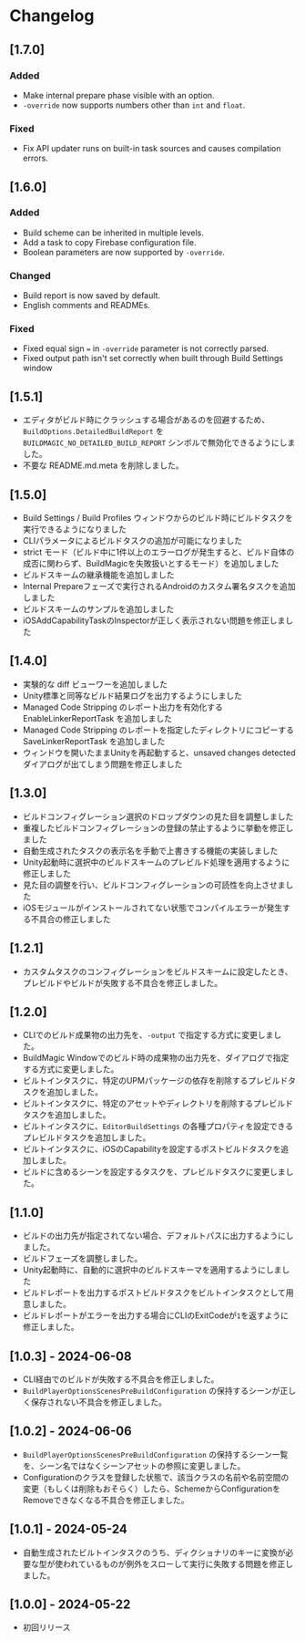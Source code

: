 # Changelog

## [1.7.0]

### Added

- Make internal prepare phase visible with an option.
- `-override` now supports numbers other than `int` and `float`.

### Fixed

- Fix API updater runs on built-in task sources and causes compilation errors.

## [1.6.0]

### Added

- Build scheme can be inherited in multiple levels.
- Add a task to copy Firebase configuration file.
- Boolean parameters are now supported by `-override`.

### Changed

- Build report is now saved by default.
- English comments and READMEs.

### Fixed

- Fixed equal sign `=` in `-override` parameter is not correctly parsed.
- Fixed output path isn't set correctly when built through Build Settings window

## [1.5.1]

- エディタがビルド時にクラッシュする場合があるのを回避するため、`BuildOptions.DetailedBuildReport` を `BUILDMAGIC_NO_DETAILED_BUILD_REPORT` シンボルで無効化できるようにしました。
- 不要な README.md.meta を削除しました。

## [1.5.0]

- Build Settings / Build Profiles ウィンドウからのビルド時にビルドタスクを実行できるようになりました
- CLIパラメータによるビルドタスクの追加が可能になりました
- strict モード（ビルド中に1件以上のエラーログが発生すると、ビルド自体の成否に関わらず、BuildMagicを失敗扱いとするモード）を追加しました
- ビルドスキームの継承機能を追加しました
- Internal Prepareフェーズで実行されるAndroidのカスタム署名タスクを追加しました
- ビルドスキームのサンプルを追加しました
- iOSAddCapabilityTaskのInspectorが正しく表示されない問題を修正しました

## [1.4.0]

- 実験的な diff ビューワーを追加しました
- Unity標準と同等なビルド結果ログを出力するようにしました
- Managed Code Stripping のレポート出力を有効化する EnableLinkerReportTask を追加しました
- Managed Code Stripping のレポートを指定したディレクトリにコピーする SaveLinkerReportTask を追加しました
- ウィンドウを開いたままUnityを再起動すると、unsaved changes detected ダイアログが出てしまう問題を修正しました

## [1.3.0]

- ビルドコンフィグレーション選択のドロップダウンの見た目を調整しました
- 重複したビルドコンフィグレーションの登録の禁止するように挙動を修正しました
- 自動生成されたタスクの表示名を手動で上書きする機能の実装しました
- Unity起動時に選択中のビルドスキームのプレビルド処理を適用するように修正しました
- 見た目の調整を行い、ビルドコンフィグレーションの可読性を向上させました
- iOSモジュールがインストールされてない状態でコンパイルエラーが発生する不具合の修正しました

## [1.2.1]

- カスタムタスクのコンフィグレーションをビルドスキームに設定したとき、プレビルドやビルドが失敗する不具合を修正しました。

## [1.2.0]

- CLIでのビルド成果物の出力先を、`-output` で指定する方式に変更しました。
- BuildMagic Windowでのビルド時の成果物の出力先を、ダイアログで指定する方式に変更しました。
- ビルトインタスクに、特定のUPMパッケージの依存を削除するプレビルドタスクを追加しました。
- ビルトインタスクに、特定のアセットやディレクトリを削除するプレビルドタスクを追加しました。
- ビルトインタスクに、`EditorBuildSettings` の各種プロパティを設定できるプレビルドタスクを追加しました。
- ビルトインタスクに、iOSのCapabilityを設定するポストビルドタスクを追加しました。
- ビルドに含めるシーンを設定するタスクを、プレビルドタスクに変更しました。

## [1.1.0]

- ビルドの出力先が指定されてない場合、デフォルトパスに出力するようにしました。
- ビルドフェーズを調整しました。
- Unity起動時に、自動的に選択中のビルドスキーマを適用するようにしました
- ビルドレポートを出力するポストビルドタスクをビルトインタスクとして用意しました。
- ビルドレポートがエラーを出力する場合にCLIのExitCodeが`1`を返すように修正しました。

## [1.0.3] - 2024-06-08

- CLI経由でのビルドが失敗する不具合を修正しました。
- `BuildPlayerOptionsScenesPreBuildConfiguration` の保持するシーンが正しく保存されない不具合を修正しました。

## [1.0.2] - 2024-06-06

- `BuildPlayerOptionsScenesPreBuildConfiguration` の保持するシーン一覧を、シーン名ではなくシーンアセットの参照に変更しました。
- Configurationのクラスを登録した状態で、該当クラスの名前や名前空間の変更（もしくは削除もおそらく）したら、SchemeからConfigurationをRemoveできなくなる不具合を修正しました。

## [1.0.1] - 2024-05-24

- 自動生成されたビルトインタスクのうち、ディクショナリのキーに変換が必要な型が使われているものが例外をスローして実行に失敗する問題を修正しました。

## [1.0.0] - 2024-05-22

- 初回リリース
